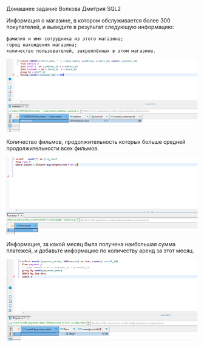 
Домашнее задание Волкова Дмитрия SQL2


Информация о магазине, в котором обслуживается более 300 покупателей, и выведите в результат следующую информацию:


	фамилия и имя сотрудника из этого магазина;
	город нахождения магазина;
	количество пользователей, закреплённых в этом магазине.

![SQL2_1](https://github.com/dvolkov15/SQL2/blob/main/SQL2_1.png)


Количество фильмов, продолжительность которых больше средней продолжительности всех фильмов.

![SQL2_2](https://github.com/dvolkov15/SQL2/blob/main/SQL2_2.png)


Информация, за какой месяц была получена наибольшая сумма платежей, и добавьте информацию по количеству аренд за этот месяц.

![SQL2_3](https://github.com/dvolkov15/SQL2/blob/main/SQL2_3.png)

